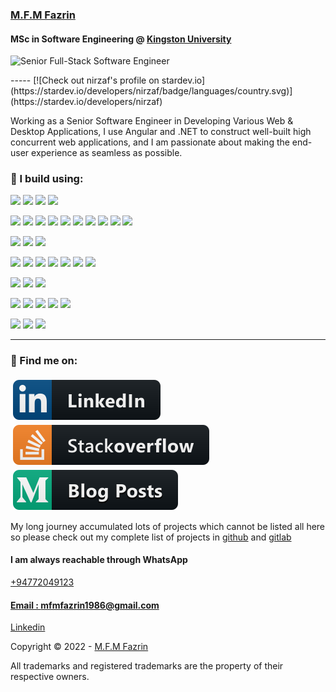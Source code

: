 ### [M.F.M Fazrin](https://nizraf.github.io)
#### MSc in Software Engineering @ [Kingston University](https://www.kingston.ac.uk/)
<p> <img src="https://readme-typing-svg.herokuapp.com?lines=Senior+Full-Stack+Software+Engineer" alt="Senior Full-Stack Software Engineer" /> </p>
-----
[![Check out nirzaf's profile on stardev.io](https://stardev.io/developers/nirzaf/badge/languages/country.svg)](https://stardev.io/developers/nirzaf)

Working as a Senior Software Engineer in Developing Various Web & Desktop
Applications, I use Angular and .NET to
construct well-built high concurrent web applications, and I am
passionate about making the end-user experience as seamless as possible.

### 🚧 I build using:

![](https://img.shields.io/badge/IDE-Visual%20Studio-informational?style=for-the-badge&logo=visualstudio&logoColor=white&color=b12993)
![](https://img.shields.io/badge/IDE-Jetbrains%20Rider%20-informational?style=for-the-badge&logo=rider&logoColor=white&color=b12993)
![](https://img.shields.io/badge/IDE-Jetbrains%20WebStorm-informational?style=for-the-badge&logo=webstorm&logoColor=white&color=b12993)
![](https://img.shields.io/badge/Editor-Visual%20Studio%20Code-informational?style=for-the-badge&logo=visualstudiocode&logoColor=white&color=a63648)

![](https://img.shields.io/badge/Language-C%23-informational?style=for-the-badge&logo=csharp&logoColor=white&color=blue)
![](https://img.shields.io/badge/Language-TypeScript-informational?style=for-the-badge&logo=typescript&logoColor=white&color=blue)
![](https://img.shields.io/badge/Language-JavaScript-informational?style=for-the-badge&logo=javascript&logoColor=white&color=blue)
![](https://img.shields.io/badge/Language-HTML-informational?style=for-the-badge&logo=html5&logoColor=white&color=blue)
![](https://img.shields.io/badge/Language-CSS-informational?style=for-the-badge&logo=css3&logoColor=white&color=blue)
![](https://img.shields.io/badge/Language-SQL-informational?style=for-the-badge&logo=postgresql&logoColor=white&color=blue)
![](https://img.shields.io/badge/Language-JSON-informational?style=for-the-badge&logo=json&logoColor=white&color=blue)
![](https://img.shields.io/badge/Language-XML-informational?style=for-the-badge&logo=xml&logoColor=white&color=blue)
![](https://img.shields.io/badge/Language-SCSS-informational?style=for-the-badge&logo=sass&logoColor=white&color=blue)
![](https://img.shields.io/badge/Language-Python-informational?style=for-the-badge&logo=python&logoColor=white&color=blue)

![](https://img.shields.io/badge/Framework-.NET-informational?style=for-the-badge&logo=dotnet&logoColor=white&color=red)
![](https://img.shields.io/badge/Framework-Angular-informational?style=for-the-badge&logo=angular&logoColor=white&color=red)
![](https://img.shields.io/badge/Framework-Bootstrap-informational?style=for-the-badge&logo=bootstrap&logoColor=white&color=red)


![](https://img.shields.io/badge/Tool-Azure%20Functions-informational?style=for-the-badge&logo=microsoftazure&logoColor=white&color=00b859)
![](https://img.shields.io/badge/Tool-Azure%20DevOps-informational?style=for-the-badge&logo=microsoftazure&logoColor=white&color=00b859)
![](https://img.shields.io/badge/Tool-Azure%20Pipelines-informational?style=for-the-badge&logo=microsoftazure&logoColor=white&color=00b859)
![](https://img.shields.io/badge/Tool-Azure%20Data%20Lake-informational?style=for-the-badge&logo=microsoftazure&logoColor=white&color=00b859)
![](https://img.shields.io/badge/Tool-Postman-information?style=for-the-badge&logo=postman&logoColor=white&color=color=00b859)
![](https://img.shields.io/badge/Tool-Insomnia-information?style=for-the-badge&logo=insomnia&logoColor=white&color=color=00b859)
![](https://img.shields.io/badge/Tool-Resharper-informational?style=for-the-badge&logo=resharper&logoColor=white&color=color=00b859)


![](https://img.shields.io/badge/Cloud-Azure-informational?style=for-the-badge&logo=microsoftazure&logoColor=white&color=skyblue)
![](https://img.shields.io/badge/Cloud-AWS-informational?style=for-the-badge&logo=amazonaws&logoColor=white&color=skyblue)
![](https://img.shields.io/badge/Cloud-GCP-informational?style=for-the-badge&logo=googlecloud&logoColor=white&color=skyblue)


![](https://img.shields.io/badge/Database-SQL%20Server-informational?style=for-the-badge&logo=microsoftsqlserver&logoColor=white&color=violet)
![](https://img.shields.io/badge/Database-MySQL-informational?style=for-the-badge&logo=mysql&logoColor=white&color=violet)
![](https://img.shields.io/badge/Database-MongoDB-informational?style=for-the-badge&logo=mongodb&logoColor=white&color=violet)
![](https://img.shields.io/badge/Database-Redis-informational?style=for-the-badge&logo=redis&logoColor=white&color=violet)
![](https://img.shields.io/badge/Database-CosmosDB-informational?style=for-the-badge&logo=microsoftazure&logoColor=white&color=violet)

![](https://img.shields.io/badge/OS-Windows-informational?style=for-the-badge&logo=windows&logoColor=white&color=blue)
![](https://img.shields.io/badge/OS-Linux-informational?style=for-the-badge&logo=linux&logoColor=white&color=white)
![](https://img.shields.io/badge/OS-MacOS-informational?style=for-the-badge&logo=apple&logoColor=white&color=aqua)

---
### 📢 Find me on:

<p>
  <a href="https://www.linkedin.com/in/mfmfazrin/">
    <img src="https://github.com/Daniel-Krzyczkowski/Daniel-Krzyczkowski/blob/master/images/linkedin.svg" alt="LinkedIn" style="vertical-align:top; margin:4px">
  </a>
  
  <a href="https://stackoverflow.com/users/9251463/mohamed-farook-mohamed-fazrin">
    <img src="https://github.com/Daniel-Krzyczkowski/Daniel-Krzyczkowski/blob/master/images/stackoverflow.svg" alt="StackOverflow" style="vertical-align:top; margin:4px">
  </a>
  
  <a href="https://dotnetevangelist.net/">
    <img src="https://github.com/Daniel-Krzyczkowski/Daniel-Krzyczkowski/blob/master/images/medium.svg" alt="Dot net evangelist Blog" style="vertical-align:top; margin:4px">
  </a>
</p>

My long journey accumulated lots of projects which cannot be listed all
here\
 so please check out my complete list of projects in
[github](https://github.com/nirzaf?tab=repositories) and
[gitlab](https://gitlab.com/nirzaf)

#### I am always reachable through WhatsApp

[+94772049123](https://api.whatsapp.com/send?phone=+94772049123&text=Hi,%20I%20contacted%20you%20Through%20your%20website.)

#### [Email : mfmfazrin1986@gmail.com](mailto:mfmfazrin1986@gmail.com) 

[Linkedin](https://www.linkedin.com/in/mfmfazrin/)

Copyright © 2022 - [M.F.M Fazrin](https://nirzaf.github.io)

All trademarks and registered trademarks are the property of their
respective owners.
